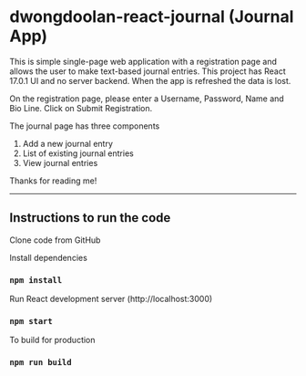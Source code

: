 # dwongdoolan-react-journal (Journal App)

This is simple single-page web application with a registration page and allows
the user to make text-based journal entries. This project has React 17.0.1 UI
and no server backend. When the app is refreshed the data is lost.

On the registration page,
please enter a Username, Password, Name and Bio Line. Click on Submit Registration.

The journal page has three components
1) Add a new journal entry
2) List of existing journal entries
3) View journal entries

Thanks for reading me!

**********************

## Instructions to run the code
 Clone code from GitHub
 
 Install dependencies
### `npm install`
 
 Run React development server (http://localhost:3000)
### `npm start`
 
 To build for production
### `npm run build`

